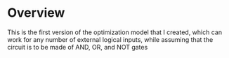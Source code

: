 # Overview
This is the first version of the optimization model that I created, which can work for any number of external logical inputs, while assuming that the circuit is to be made of AND, OR, and NOT gates
